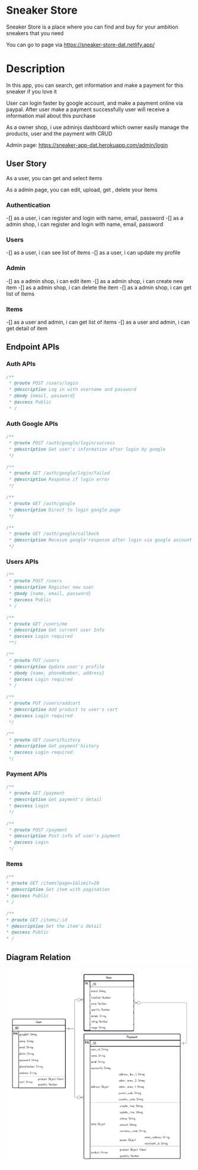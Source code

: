 # Sneaker Store

Sneaker Store is a place where you can find and buy for your ambition sneakers that you need

You can go to page via https://sneaker-store-dat.netlify.app/

# Description

In this app, you can search, get information and make a payment for this sneaker if you love it

User can login faster by google account, and make a payment online via paypal. After user make a payment successfully user will receive a information mail about this purchase

As a owner shop, i use adminjs dashboard which owner easily manage the products, user and the payment with CRUD

Admin page: https://sneaker-app-dat.herokuapp.com/admin/login

## User Story

As a user, you can get and select items

As a admin page, you can edit, upload, get , delete your items

### Authentication

-[] as a user, i can register and login with name, email, password
-[] as a admin shop, i can register and login with name, email, password

### Users

-[] as a user, i can see list of items
-[] as a user, i can update my profile

### Admin

-[] as a admin shop, i can edit item
-[] as a admin shop, i can create new item
-[] as a admin shop, i can delete the item
-[] as a admin shop, i can get list of items

### Items

-[] as a user and admin, i can get list of items
-[] as a user and admin, i can get detail of item

## Endpoint APIs

### Auth APIs

```Javascript
/**
 * @route POST /users/login
 * @description Log in with username and password
 * @body {email, password}
 * @access Public
 * /
```

### Auth Google APIs

```Javascript
/**
 * @route POST /auth/google/login/success
 * @description Get user's information after login by google
 */
```

```Javascript
/**
 * @route GET /auth/google/login/failed
 * @description Response if login error
 */
```

```Javascript
/**
 * @route GET /auth/google
 * @description Direct to login google page
 */
```

```Javascript
/**
 * @route GET /auth/google/callback
 * @description Receive google'response after login via google account
 */
```

### Users APIs

```Javascript
/**
 * @route POST /users
 * @description Register new user
 * @body {name, email, password}
 * @access Public
 * /
```

```Javascript
/**
 * @route GET /users/me
 * @description Get current user Info
 * @access Login required
 **/
```

```Javascript
/**
 * @route PUT /users
 * @description Update user's profile
 * @body {name, phoneNumber, address}
 * @access Login required
 * /
```

```Javascript
/**
 * @route PUT /users/addcart
 * @description Add product to user's cart
 * @access Login required
 */
```

```Javascript
/**
 * @route GET /users/history
 * @description Get payment'history
 * @access Login required
 */
```

### Payment APIs

```Javascript
/**
 * @route GET /payment
 * @description Get payment's detail
 * @access Login
 */
```

```Javascript
/**
 * @route POST /payment
 * @description Post info of user's payment
 * @access Login
 */
```

### Items

```Javascript
/**
* @route GET /items?page=1&limit=20
* @description Get item with pagination
* @access Public
* /
```

```Javascript
/**
* @route GET /items/:id
* @description Get the item's detail
* @access Public
* /
```

## Diagram Relation

![diagram image](./image//sneaker_diagram.png)

